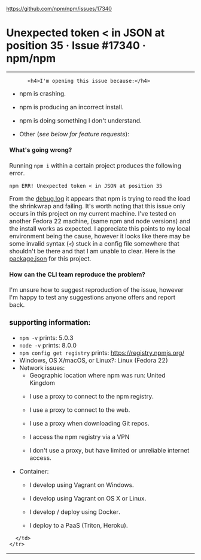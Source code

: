 <a href="https://github.com/npm/npm/issues/17340">https://github.com/npm/npm/issues/17340</a><div id="articleHeader"><h1>Unexpected token < in JSON at position 35 · Issue #17340 · npm/npm</h1></div>

        

          
            




            

  

    



    

      
<task-lists>
<table>
  <tbody>
    <tr>
      <td>

          <h4>I'm opening this issue because:</h4>
<ul>
<li>
  
    
   npm is crashing.</li>
<li>
  
    
   npm is producing an incorrect install.</li>
<li>
  
    
   npm is doing something I don't understand.</li>
<li>
  
    
   Other (<em>see below for feature requests</em>):</li>
</ul>
<h4>What's going wrong?</h4>
<p>Running <code>npm i</code> within a certain project produces the following error.</p>
<pre><code>npm ERR! Unexpected token &lt; in JSON at position 35
</code></pre>
<p>From the <a href="https://gist.github.com/joshfarrant/01306b808399ec6cacd752086622baf1" target="_blank">debug.log</a> it appears that npm is trying to read the load the shrinkwrap and failing. It's worth noting that this issue only occurs in this project on my current machine. I've tested on another Fedora 22 machine, (same npm and node versions) and the install works as expected. I appreciate this points to my local environment being the cause, however it looks like there may be some invalid syntax (<code>&lt;</code>) stuck in a config file somewhere that shouldn't be there and that I am unable to clear. Here is the <a href="https://gist.github.com/joshfarrant/660f8d5559fb0d0d3f481a72f76c2308" target="_blank">package.json</a> for this project.</p>
<h4>How can the CLI team reproduce the problem?</h4>
<p>I'm unsure how to suggest reproduction of the issue, however I'm happy to test any suggestions anyone offers and report back.</p>
<h3>supporting information:</h3>
<ul>
<li><code>npm -v</code> prints: 5.0.3</li>
<li><code>node -v</code> prints: 8.0.0</li>
<li><code>npm config get registry</code> prints: <a href="https://registry.npmjs.org/" target="_blank">https://registry.npmjs.org/</a></li>
<li>Windows, OS X/macOS, or Linux?: Linux (Fedora 22)</li>
<li>Network issues:
<ul>
<li>Geographic location where npm was run: United Kingdom</li>
<li>
  
    
   I use a proxy to connect to the npm registry.</li>
<li>
  
    
   I use a proxy to connect to the web.</li>
<li>
  
    
   I use a proxy when downloading Git repos.</li>
<li>
  
    
   I access the npm registry via a VPN</li>
<li>
  
    
   I don't use a proxy, but have limited or unreliable internet access.</li>
</ul>
</li>
<li>Container:
<ul>
<li>
  
    
   I develop using Vagrant on Windows.</li>
<li>
  
    
   I develop using Vagrant on OS X or Linux.</li>
<li>
  
    
   I develop / deploy using Docker.</li>
<li>
  
    
   I deploy to a PaaS (Triton, Heroku).</li>
</ul>
</li>
</ul>


      </td>
    </tr>
  </tbody>
</table>
</task-lists>


        



    